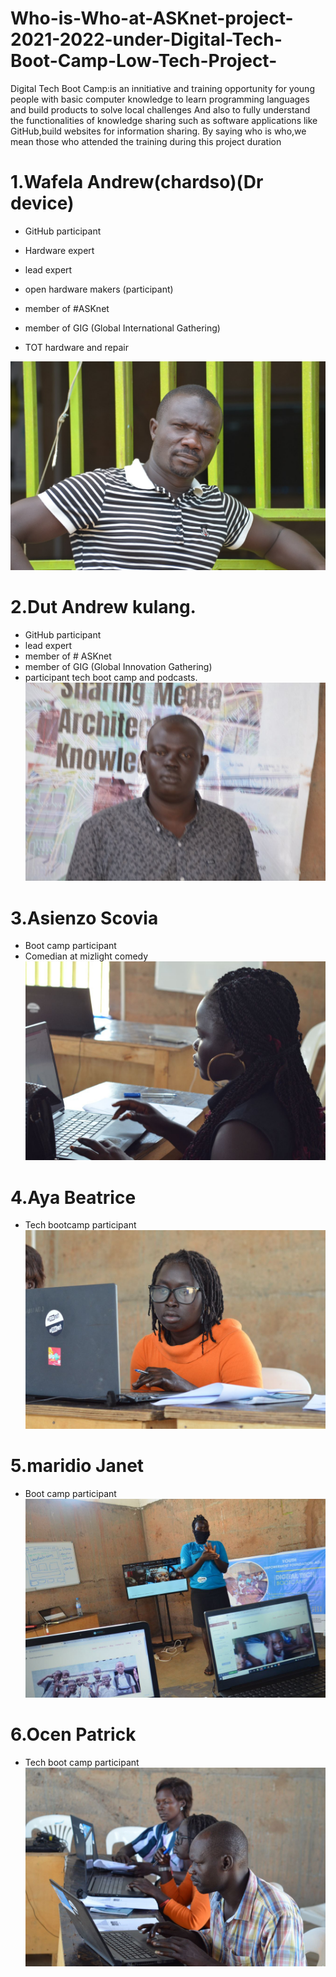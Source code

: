 # Who-is-Who-at-ASKnet-project-2021-2022-under-Digital-Tech-Boot-Camp-Low-Tech-Project-
Digital Tech Boot Camp:is an innitiative and training opportunity for young people with basic computer knowledge to learn programming languages and build products to solve local challenges
And also to fully understand the functionalities of knowledge sharing such as software applications like GitHub,build websites for information sharing.
By saying who is who,we mean those who attended the training during this project duration 
# 1.Wafela Andrew(chardso)(Dr device)
    
- GitHub participant
    
- Hardware expert
    
- lead expert
    
- open hardware makers (participant)
    
- member of #ASKnet
    
- member of GIG (Global International Gathering)
- TOT hardware and repair

![](Images/IMG_20220413_054501_198.jpg)
# 2.Dut Andrew kulang.
- GitHub participant
- lead expert
- member of # ASKnet
- member of GIG (Global Innovation Gathering)
- participant tech boot camp and podcasts.
  ![](Images/IMG_20220416_052226_047.jpg)
# 3.Asienzo Scovia
- Boot camp participant
- Comedian at mizlight comedy  
![](Images/IMG_20220416_052820_494.jpg)
# 4.Aya Beatrice
- Tech bootcamp participant
![](Images/IMG_20220416_053507_415.jpg)
# 5.maridio Janet
- Boot camp participant
![](Images/IMG_20220416_054143_549.jpg)
# 6.Ocen Patrick
- Tech boot camp participant
![](Images/IMG_20220416_054812_267.jpg)

